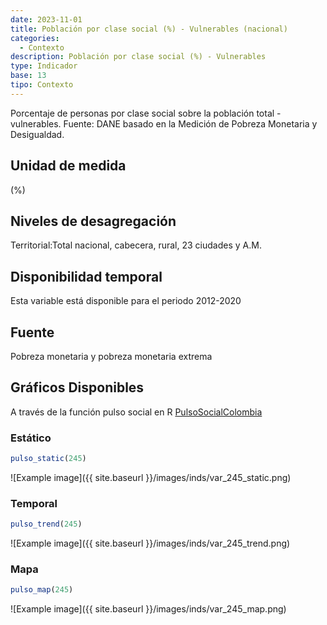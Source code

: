 ```yaml
---
date: 2023-11-01
title: Población por clase social (%) - Vulnerables (nacional)
categories:
  - Contexto
description: Población por clase social (%) - Vulnerables
type: Indicador
base: 13
tipo: Contexto
--- 
```


Porcentaje de personas por clase social sobre la población total - vulnerables.
Fuente: DANE basado en la Medición de Pobreza Monetaria y Desigualdad.

## Unidad de medida
(%)

## Niveles de desagregación
Territorial:Total nacional, cabecera, rural, 23 ciudades y A.M.

## Disponibilidad temporal
Esta variable está disponible para el periodo 2012-2020

## Fuente
Pobreza monetaria y pobreza monetaria extrema

## Gráficos Disponibles

A través de la función pulso social en R [PulsoSocialColombia](https://github.com/pulsosocialcolombia/PulsoSocialColombia)

### Estático

``` R
pulso_static(245)
```

![Example image]({{ site.baseurl }}/images/inds/var_245_static.png)

### Temporal

``` R
pulso_trend(245)
```

![Example image]({{ site.baseurl }}/images/inds/var_245_trend.png)

### Mapa

``` R
pulso_map(245)
```

![Example image]({{ site.baseurl }}/images/inds/var_245_map.png)